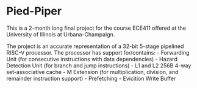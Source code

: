 # Pied-Piper

This is a 2-month long final project for the course ECE411 offered at the University of Illinois at Urbana-Champaign.

The project is an accurate representation of a 32-bit 5-stage pipelined RISC-V processor. The processor has support for/contains:
    - Forwarding Unit (for consecutive instructions with data dependencies)
    - Hazard Detection Unit (for branch and jump instructions)
    - L1 and L2 256B 4-way set-associative cache
    - M Extension (for multiplication, division, and remainder instruction support)
    - Prefetching
    - Evicition Write Buffer